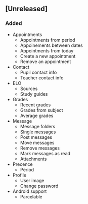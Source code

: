 ## [Unreleased]
### Added
- Appointments
  - Appointments from period
  - Appoinements between dates
  - Appointments from today
  - Create a new appointment
  - Remove an appointment
- Contact
  - Pupil contact info
  - Teacher contact info
- ELO
  - Sources
  - Study guides
- Grades
  - Recent grades
  - Grades from subject
  - Average grades
- Message
  - Message folders
  - Single messages
  - Post messages
  - Move messages
  - Remove messages
  - Mark messages as read
  - Attachments
- Precence
  - Period
- Profile
  - User image
  - Change password
- Android support
  - Parcelable
